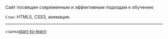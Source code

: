 Сайт посвящен современным и эффективным подходам к обучению

`Стек`: HTML5, CSS3, анимация.
***
`ссылка`[start-to-learn](https://zavizhenetc.github.io/start-to-learn-/)
